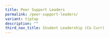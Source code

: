 ```yaml
---
title: Peer Support Leaders
permalink: /peer-support-leaders/
variant: tiptap
description: ""
third_nav_title: Student Leadership (Co Curr)
---
```

